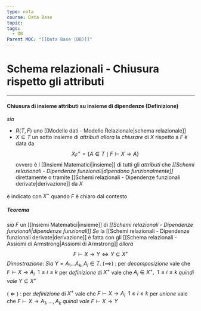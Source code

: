 ```yaml
---
type: nota
course: Data Base
topic: 
tags:
  - DB
Parent MOC: "[[Data Base (DB)]]"
---
```


# Schema relazionali - Chiusura rispetto gli attributi
---
#### Chiusura di insieme  attributi su insieme di dipendenze (Definizione)
_sia_
- $R\langle T,F \rangle$ uno [[Modello dati - Modello Relazionale|schema relazionale]] 
-  $X \subseteq T$ un sotto insieme di _attributi_
 _allora_ la _chiusare_ di $X$ rispetto a $F$ è data da $$X_F^+=\{ A \in  T \mid F \vdash X \rightarrow A \}$$
ovvero è l [[Insiemi Matematici|insieme]] di tutti gli _attributi_ che _[[Schemi relazionali - Dipendenze funzionali|dipendono funzionalmente]]_ direttamente o tramite [[Schemi relazionali - Dipendenze funzionali derivate|derivazione]] da $X$  

è indicato con $X^+$ quando $F$ è chiaro dal contesto

##### Teorema
_sia_ $F$ un [[Insiemi Matematici|insieme]] di _[[Schemi relazionali - Dipendenze funzionali|dipendenze funzionali]]_ 
_Se_ la [[Schemi relazionali - Dipendenze funzionali derivate|derivazione]] è fatta con gli [[Schema relazionali - Assiomi di Armstrong|Assiomi di Armstrong]]
_allora_ $$F \vdash X \rightarrow Y \iff Y \subseteq X^+$$
_Dimostrazione_: _Sia_ $Y = A_1 \dots A_k, A_i \in  T$.
$(\implies)$ :
	per _decomposizione_ vale che $F \vdash X \rightarrow A_i \ \ 1 \leq i \leq k$
	per _definizione_ di $X^+$ vale che $A_i \in  X^+,\ \  1 \leq i \leq k$ 
	_quindi vale_ $Y \subseteq X^+$
	
$(\ \Longleftarrow\ )$ :
	per _definizione_ di $X^+$ vale che $F \vdash X \rightarrow A_i \ \ 1 \leq i \leq k$
	per _unione_ vale che $F \vdash X \rightarrow A_1, \dots , A_k$ 
	_quindi vale_   $F \vdash X \rightarrow Y$	